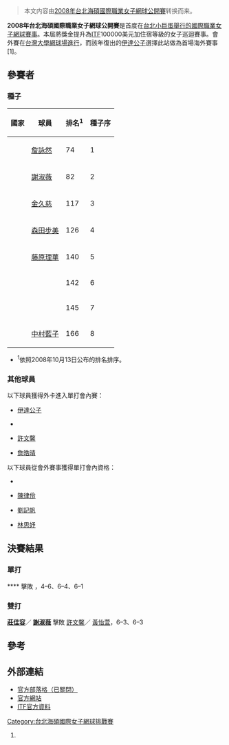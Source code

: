 > 本文内容由[2008年台北海碩國際職業女子網球公開賽](https://zh.wikipedia.org/wiki/2008年台北海碩國際職業女子網球公開賽)转换而来。


**2008年台北海碩國際職業女子網球公開賽**是首度在[台北小巨蛋舉行的國際職業女子網球賽事](https://zh.wikipedia.org/wiki/台北小巨蛋 "wikilink")。本屆將獎金提升為[ITF](../Page/國際網球總會.md "wikilink")100000美元加住宿等級的女子巡迴賽事。會外賽在[台灣大學網球場進行](https://zh.wikipedia.org/wiki/台灣大學網球場 "wikilink")，而該年復出的[伊達公子](../Page/伊達公子.md "wikilink")選擇此站做為首場海外賽事\[1\]。

## 參賽者

### 種子

<table>
<thead>
<tr class="header">
<th><p>國家</p></th>
<th><p>球員</p></th>
<th><p>排名<sup>1</sup></p></th>
<th><p>種子序</p></th>
</tr>
</thead>
<tbody>
<tr class="odd">
<td></td>
<td><p><a href="../Page/詹詠然.md" title="wikilink">詹詠然</a></p></td>
<td><p>74</p></td>
<td><p>1</p></td>
</tr>
<tr class="even">
<td></td>
<td><p><a href="../Page/謝淑薇.md" title="wikilink">謝淑薇</a></p></td>
<td><p>82</p></td>
<td><p>2</p></td>
</tr>
<tr class="odd">
<td></td>
<td><p><a href="../Page/金久慈.md" title="wikilink">金久慈</a></p></td>
<td><p>117</p></td>
<td><p>3</p></td>
</tr>
<tr class="even">
<td></td>
<td><p><a href="../Page/森田步美.md" title="wikilink">森田步美</a></p></td>
<td><p>126</p></td>
<td><p>4</p></td>
</tr>
<tr class="odd">
<td></td>
<td><p><a href="../Page/藤原里華.md" title="wikilink">藤原理華</a></p></td>
<td><p>140</p></td>
<td><p>5</p></td>
</tr>
<tr class="even">
<td></td>
<td></td>
<td><p>142</p></td>
<td><p>6</p></td>
</tr>
<tr class="odd">
<td></td>
<td></td>
<td><p>145</p></td>
<td><p>7</p></td>
</tr>
<tr class="even">
<td></td>
<td><p><a href="../Page/中村藍子.md" title="wikilink">中村藍子</a></p></td>
<td><p>166</p></td>
<td><p>8</p></td>
</tr>
</tbody>
</table>

  - <sup>1</sup>依照2008年10月13日公布的排名排序。

### 其他球員

以下球員獲得外卡進入單打會內賽：

  - [伊達公子](../Page/伊達公子.md "wikilink")

  -

  - [許文馨](https://zh.wikipedia.org/wiki/許文馨 "wikilink")

  - [詹皓晴](../Page/詹皓晴.md "wikilink")

以下球員從會外賽事獲得單打會內資格：

  -

  - [陳律伶](https://zh.wikipedia.org/wiki/陳律伶 "wikilink")

  - [劉記帆](https://zh.wikipedia.org/wiki/劉記帆 "wikilink")

  - [林思妤](https://zh.wikipedia.org/wiki/林思妤 "wikilink")

## 決賽結果

### 單打

**** 擊敗  ，4–6、6–4、6–1

### 雙打

**[莊佳容](../Page/莊佳容.md "wikilink")**／ **[謝淑薇](../Page/謝淑薇.md "wikilink")** 擊敗  [許文馨](https://zh.wikipedia.org/wiki/許文馨 "wikilink")／ [黃怡萱](https://zh.wikipedia.org/wiki/黃怡萱 "wikilink")，6–3、6–3

## 參考

## 外部連結

  - [官方部落格（已關閉）](https://web.archive.org/web/20111102234737/http://oeccup.pixnet.net/blog)
  - [官方網站](https://web.archive.org/web/20120425092415/http://www.oectennis.com/)
  - [ITF官方資料](http://beta.itftennis.com/procircuit/tournaments/women's-tournament/info.aspx?tournamentid=1100018511)

[Category:台北海碩國際女子網球挑戰賽](https://zh.wikipedia.org/wiki/Category:台北海碩國際女子網球挑戰賽 "wikilink")

1.